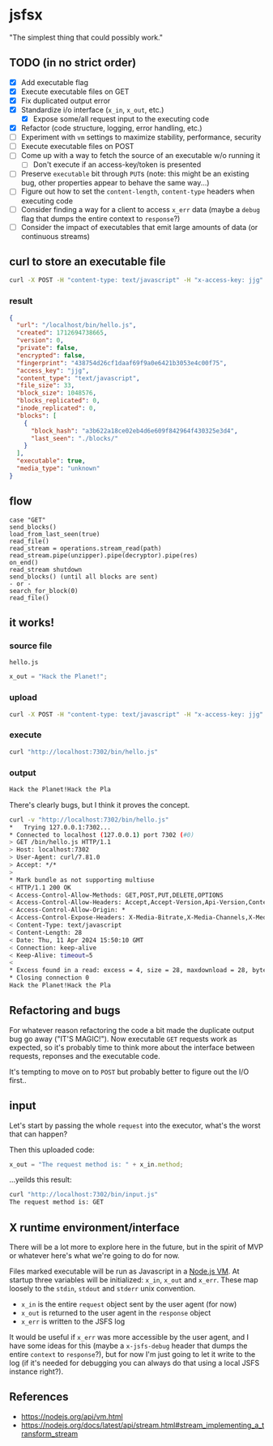# jsfsx

"The simplest thing that could possibly work."

## TODO (in no strict order)
- [x] Add executable flag
- [x] Execute executable files on GET
- [x] Fix duplicated output error
- [x] Standardize i/o interface (`x_in`, `x_out`, etc.)
  - [x] Expose some/all request input to the executing code
- [x] Refactor (code structure, logging, error handling, etc.)
- [ ] Experiment with `vm` settings to maximize stability, performance, security
- [ ] Execute executable files on POST
- [ ] Come up with a way to fetch the source of an executable w/o running it
  - [ ] Don't execute if an access-key/token is presented
- [ ] Preserve `executable` bit through `PUT`s (note: this might be an existing bug, other properties appear to behave the same way...)
- [ ] Figure out how to set the `content-length`, `content-type` headers when executing code
- [ ] Consider finding a way for a client to access `x_err` data (maybe a `debug` flag that dumps the entire context to `response`?)
- [ ] Consider the impact of executables that emit large amounts of data (or continuous streams)

## curl to store an executable file
```bash
curl -X POST -H "content-type: text/javascript" -H "x-access-key: jjg" -H "x-executable: true" --data-binary @hello.js "http://localhost:7302/bin/hello.js"
```

### result
```json
{
  "url": "/localhost/bin/hello.js",
  "created": 1712694738665,
  "version": 0,
  "private": false,
  "encrypted": false,
  "fingerprint": "438754d26cf1daaf69f9a0e6421b3053e4c00f75",
  "access_key": "jjg",
  "content_type": "text/javascript",
  "file_size": 33,
  "block_size": 1048576,
  "blocks_replicated": 0,
  "inode_replicated": 0,
  "blocks": [
    {
      "block_hash": "a3b622a18ce02eb4d6e609f842964f430325e3d4",
      "last_seen": "./blocks/"
    }
  ],
  "executable": true,
  "media_type": "unknown"
}
```

## flow
```
case "GET"
send_blocks()
load_from_last_seen(true)
read_file()
read_stream = operations.stream_read(path)
read_stream.pipe(unzipper).pipe(decryptor).pipe(res)
on_end()
read_stream shutdown
send_blocks() (until all blocks are sent)
- or -
search_for_block(0)
read_file()
```

## it works!

### source file
`hello.js`
```javascript
x_out = "Hack the Planet!";
```

### upload
```bash
curl -X POST -H "content-type: text/javascript" -H "x-access-key: jjg" -H "x-executable: true" --data-binary @hello.js "http://localhost:7302/bin/hello.js"
```

### execute
```bash
curl "http://localhost:7302/bin/hello.js"
```

### output
```bash
Hack the Planet!Hack the Pla
```

There's clearly bugs, but I think it proves the concept.

```bash
curl -v "http://localhost:7302/bin/hello.js"
*   Trying 127.0.0.1:7302...
* Connected to localhost (127.0.0.1) port 7302 (#0)
> GET /bin/hello.js HTTP/1.1
> Host: localhost:7302
> User-Agent: curl/7.81.0
> Accept: */*
> 
* Mark bundle as not supporting multiuse
< HTTP/1.1 200 OK
< Access-Control-Allow-Methods: GET,POST,PUT,DELETE,OPTIONS
< Access-Control-Allow-Headers: Accept,Accept-Version,Api-Version,Content-Type,Origin,Range,X_FILENAME,X-Access-Key,X-Access-Token,X-Append,X-Encrypted,X-Private,X-Replacement-Access-Key,X-Requested-With,X-Executable
< Access-Control-Allow-Origin: *
< Access-Control-Expose-Headers: X-Media-Bitrate,X-Media-Channels,X-Media-Duration,X-Media-Resolution,X-Media-Size,X-Media-Type
< Content-Type: text/javascript
< Content-Length: 28
< Date: Thu, 11 Apr 2024 15:50:10 GMT
< Connection: keep-alive
< Keep-Alive: timeout=5
< 
* Excess found in a read: excess = 4, size = 28, maxdownload = 28, bytecount = 0
* Closing connection 0
Hack the Planet!Hack the Pla
```

## Refactoring and bugs

For whatever reason refactoring the code a bit made the duplicate output bug go away ("IT'S MAGIC!").  Now executable `GET` requests work as expected, so it's probably time to think more about the interface between requests, reponses and the executable code.

It's tempting to move on to `POST` but probably better to figure out the I/O first..


## input

Let's start by passing the whole `request` into the executor, what's the worst that can happen?

Then this uploaded code:

```javascript
x_out = "The request method is: " + x_in.method;
```

...yeilds this result:
```bash
curl "http://localhost:7302/bin/input.js"
The request method is: GET
```

## X runtime environment/interface

There will be a lot more to explore here in the future, but in the spirit of MVP or whatever here's what we're going to do for now.

Files marked executable will be run as Javascript in a [Node.js VM](https://nodejs.org/api/vm.html#vm-executing-javascript).  At startup three variables will be initialized: `x_in`, `x_out` and `x_err`.  These map loosely to the `stdin`, `stdout` and `stderr` unix convention.
* `x_in` is the entire `request` object sent by the user agent (for now)
* `x_out` is returned to the user agent in the `response` object
* `x_err` is written to the JSFS log

It would be useful if `x_err` was more accessible by the user agent, and I have some ideas for this (maybe a `x-jsfs-debug` header that dumps the entire `context` to `response`?), but for now I'm just going to let it write to the log (if it's needed for debugging you can always do that using a local JSFS instance right?).


## References
* https://nodejs.org/api/vm.html
* https://nodejs.org/docs/latest/api/stream.html#stream_implementing_a_transform_stream
